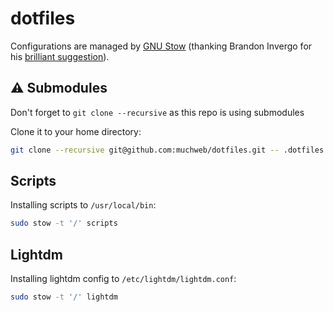 # dotfiles

Configurations are managed by [GNU Stow](https://www.gnu.org/software/stow/) (thanking Brandon Invergo for his [brilliant suggestion](http://brandon.invergo.net/news/2012-05-26-using-gnu-stow-to-manage-your-dotfiles.html)).


## :warning: Submodules

Don't forget to `git clone --recursive` as this repo is using submodules

Clone it to your home directory:

```bash
git clone --recursive git@github.com:muchweb/dotfiles.git -- .dotfiles
```

## Scripts

Installing scripts to `/usr/local/bin`:

```bash
sudo stow -t '/' scripts
```

## Lightdm

Installing lightdm config to `/etc/lightdm/lightdm.conf`:

```bash
sudo stow -t '/' lightdm
```
